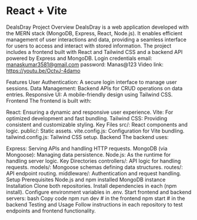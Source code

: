 # React + Vite

DealsDray Project
Overview
DealsDray is a web application developed with the MERN stack (MongoDB, Express, React, Node.js). It enables efficient management of user interactions and data, providing a seamless interface for users to access and interact with stored information. The project includes a frontend built with React and Tailwind CSS and a backend API powered by Express and MongoDB.
Login credentials
email: manaskumar3581@gmail.com 
password: Manas@123
Video link: https://youtu.be/OctvJ-4damo


Features
User Authentication: A secure login interface to manage user sessions.
Data Management: Backend APIs for CRUD operations on data entries.
Responsive UI: A mobile-friendly design using Tailwind CSS.
Frontend
The frontend is built with:

React: Ensuring a dynamic and responsive user experience.
Vite: For optimized development and fast bundling.
Tailwind CSS: Providing consistent and customizable styling.
Key Files
src/: React components and logic.
public/: Static assets.
vite.config.js: Configuration for Vite bundling.
tailwind.config.js: Tailwind CSS setup.
Backend
The backend uses:

Express: Serving APIs and handling HTTP requests.
MongoDB (via Mongoose): Managing data persistence.
Node.js: As the runtime for handling server logic.
Key Directories
controllers/: API logic for handling requests.
models/: Mongoose schemas defining data structures.
routes/: API endpoint routing.
middleware/: Authentication and request handling.
Setup
Prerequisites
Node.js and npm installed
MongoDB instance
Installation
Clone both repositories.
Install dependencies in each (npm install).
Configure environment variables in .env.
Start frontend and backend servers:
bash
Copy code
npm run dev   # in the frontend
npm start     # in the backend
Testing and Usage
Follow instructions in each repository to test endpoints and frontend functionality.

